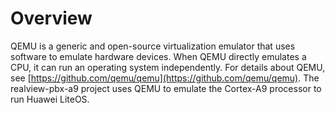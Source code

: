 # Overview<a name="EN-US_TOPIC_0310122737"></a>

QEMU is a generic and open-source virtualization emulator that uses software to emulate hardware devices. When QEMU directly emulates a CPU, it can run an operating system independently. For details about QEMU, see  [https://github.com/qemu/qemu](https://github.com/qemu/qemu). The realview-pbx-a9 project uses QEMU to emulate the Cortex-A9 processor to run Huawei LiteOS.

